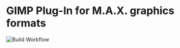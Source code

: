 # GIMP Plug-In for M.A.X. graphics formats

![Build Workflow](https://github.com/klei1984/gimp-max-plugin/workflows/Build%20Workflow/badge.svg)
